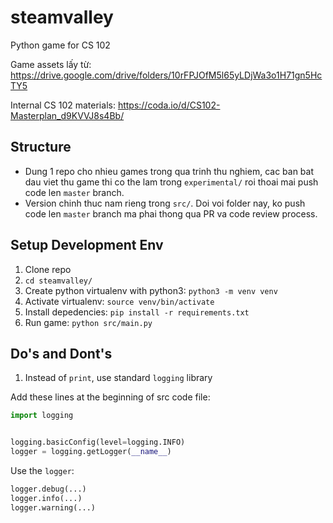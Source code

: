 # steamvalley
Python game for CS 102

Game assets lấy từ: https://drive.google.com/drive/folders/10rFPJOfM5l65yLDjWa3o1H71gn5HcTY5

Internal CS 102 materials: https://coda.io/d/CS102-Masterplan_d9KVVJ8s4Bb/

## Structure

* Dung 1 repo cho nhieu games trong qua trinh thu nghiem, cac ban bat dau viet thu game thi co the lam trong `experimental/` roi thoai mai push code len `master` branch.
* Version chinh thuc nam rieng trong `src/`. Doi voi folder nay, ko push code len `master` branch ma phai thong qua PR va code review process.

## Setup Development Env

1. Clone repo
2. `cd steamvalley/`
3. Create python virtualenv with python3: `python3 -m venv venv`
4. Activate virtualenv: `source venv/bin/activate`
5. Install depedencies: `pip install -r requirements.txt`
5. Run game: `python src/main.py`

## Do's and Dont's

1. Instead of `print`, use standard `logging` library

Add these lines at the beginning of src code file:

```python
import logging


logging.basicConfig(level=logging.INFO)
logger = logging.getLogger(__name__)
```

Use the `logger`:

```python
logger.debug(...)
logger.info(...)
logger.warning(...)
```
